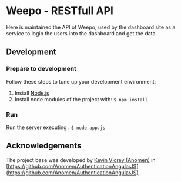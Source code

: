 # Weepo - RESTfull API

Here is maintained the API of Weepo, used by the dashboard site as a service to
login the users into the dashboard and get the data.


## Development

### Prepare to development

Follow these steps to tune up your development environment:

1. Install [Node.js](https://nodejs.org/)
2. Install node modules of the project with: `$ npm install`

### Run

Run the server executing : `$ node app.js`

## Acknowledgements

The project base was developed by [Kevin Vicrey (Anomen)](https://github.com/Anomen) in [https://github.com/Anomen/AuthenticationAngularJS](https://github.com/Anomen/AuthenticationAngularJS).


